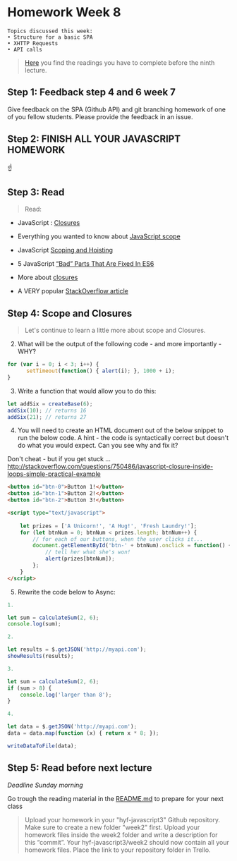 # Homework Week 8

```
Topics discussed this week:
• Structure for a basic SPA
• XHTTP Requests
• API calls
```


>[Here](/Week8/README.md) you find the readings you have to complete before the ninth lecture.

## Step 1: Feedback step 4 and 6 week 7

Give feedback on the SPA (Github API) and git branching homework of one of you fellow students. Please provide the feedback in an issue.

## Step 2: FINISH ALL YOUR JAVASCRIPT HOMEWORK

:point_up:

## Step 3: Read

>Read:
- JavaScript : [Closures](http://conceptf1.blogspot.nl/2013/11/javascript-closures.html)
- Everything you wanted to know about [JavaScript scope](https://toddmotto.com/everything-you-wanted-to-know-about-javascript-scope/)
- JavaScript [Scoping and Hoisting](http://www.adequatelygood.com/JavaScript-Scoping-and-Hoisting.html)
- 5 JavaScript [“Bad” Parts That Are Fixed In ES6](https://medium.freecodecamp.com/5-javascript-bad-parts-that-are-fixed-in-es6-c7c45d44fd81)

- More about [closures](https://www.reddit.com/r/learnjavascript/comments/1v6n8p/closure_explain_likei_am_in_high_school/?st=ixsp0mbe&sh=5526d150)
- A VERY popular [StackOverflow article](http://stackoverflow.com/questions/111102/how-do-javascript-closures-work)

## Step 4: Scope and Closures

> Let's continue to learn a little more about scope and Closures. 


2. What will be the output of the following code - and more importantly - WHY? 

```js
for (var i = 0; i < 3; i++) {
      setTimeout(function() { alert(i); }, 1000 + i);
}
```


3. Write a function that would allow you to do this:
```js
let addSix = createBase(6);
addSix(10); // returns 16
addSix(21); // returns 27
```

4. You will need to create an HTML document out of the below snippet to run the below code. A hint - the code is syntactically correct but doesn't do what you would expect. Can you see why and fix it?

Don't cheat - but if you get stuck ... http://stackoverflow.com/questions/750486/javascript-closure-inside-loops-simple-practical-example

```html 
<button id="btn-0">Button 1!</button>
<button id="btn-1">Button 2!</button>
<button id="btn-2">Button 3!</button>

<script type="text/javascript">
    
    let prizes = ['A Unicorn!', 'A Hug!', 'Fresh Laundry!'];
    for (let btnNum = 0; btnNum < prizes.length; btnNum++) {
        // for each of our buttons, when the user clicks it...
        document.getElementById('btn-' + btnNum).onclick = function() {
            // tell her what she's won!
            alert(prizes[btnNum]);
        };
    }
</script>
```

5. Rewrite the code below to Async: 

```js
1.

let sum = calculateSum(2, 6);
console.log(sum);

2.

let results = $.getJSON('http://myapi.com');
showResults(results);

3.

let sum = calculateSum(2, 6);
if (sum > 8) {
    console.log('larger than 8');
}

4.

let data = $.getJSON('http://myapi.com');
data = data.map(function (x) { return x * 8; });

writeDataToFile(data);
```


## Step 5: Read before next lecture

_Deadline Sunday morning_

Go trough the reading material in the [README.md](/Week8/README.md) to prepare for your next class

>Upload your homework in your "hyf-javascript3" Github repository. Make sure to create a new folder "week2" first. 
Upload your homework files inside the week2 folder and write a description for this “commit”.
Your hyf-javascript3/week2 should now contain all your homework files.
Place the link to your repository folder in Trello.